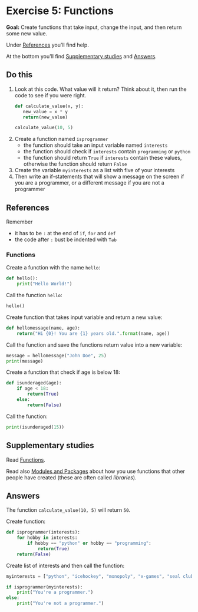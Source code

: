 # Exercise 5: Functions

**Goal:** Create functions that take input, change the input, and then return some new value.

Under [References](#references) you'll find help.

At the bottom you'll find [Supplementary studies](#supplementary-studies) and [Answers](#answers).

## Do this

1. Look at this code. What value will it return? Think about it, then run the code to see if you were right.
      ```py
      def calculate_value(x, y):
         new_value = x * y
         return(new_value)

      calculate_value(10, 5)
      ```
2. Create a function named `isprogrammer`
      - the function should take an input variable named `interests`
      - the function should check if `interests` contain `programming` or `python`
      - the function should return `True` if `interests` contain these values, otherwise the function should return `False`
3. Create the variable `myinterests` as a list with five of your interests
4. Then write an if-statements that will show a message on the screen if you are a programmer, or a different message if you are not a programmer

## References

Remember

- it has to be `:` at the end of `if`, `for` and `def`
- the code after `:` bust be indented with `Tab`

### Functions

Create a function with the name `hello`:
```py
def hello():
	print("Hello World!")
```

Call the function `hello`:
```py
hello()
```

Create function that takes input variable and return a new value:
```py
def hellomessage(name, age):
	return("Hi {0}! You are {1} years old.".format(name, age))
```

Call the function and save the functions return value into a new variable:
```py
message = hellomessage("John Doe", 25)
print(message)
```

Create a function that check if age is below 18:
```py
def isunderaged(age):
	if age < 18:
		return(True)
	else:
		return(False)
```

Call the function:
```py
print(isunderaged(15))
```

## Supplementary studies

Read [Functions](https://www.learnpython.org/en/Functions).

Read also [Modules and Packages](https://www.learnpython.org/en/Modules_and_Packages) about how you use functions that other people have created (these are often called *libraries*).

## Answers

The function `calculate_value(10, 5)` will return `50`.

Create function:
```py
def isprogrammer(interests):
	for hobby in interests:
		if hobby == "python" or hobby == "programming":
			return(True)
	return(False)
```

Create list of interests and then call the function:
```py
myinterests = ["python", "icehockey", "monopoly", "x-games", "seal clubbing"]

if isprogrammer(myinterests):
	print("You're a programmer.")
else:
	print("You're not a programmer.")
```
